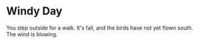 # Windy Day

You step outside for a walk. It's fall, and the birds have not yet flown south. The wind is blowing.
